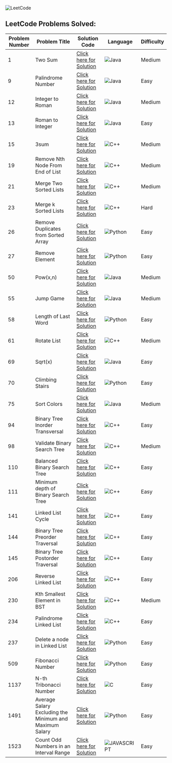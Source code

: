 ![LeetCode](https://img.shields.io/badge/LeetCode-000000?style=for-the-badge&logo=LeetCode&logoColor=#d16c06)
## LeetCode Problems Solved: 

|  Problem Number  |  Problem Title  |  Solution Code  |  Language  |  Difficulty  |
|------------------|-----------------|----------------|------------|--------------|
| 1 | Two Sum | <a href="https://github.com/Kumar-laxmi/Competitive_Programming/blob/main/LeetCode/1-LeetCode.java">Click here for Solution</a> | ![Java](https://img.shields.io/badge/Java-ED8B00?style=for-the-badge&logo=java&logoColor=white) | Medium |
| 9 | Palindrome Number | <a href="https://github.com/Kumar-laxmi/Competitive_Programming/blob/main/LeetCode/9-LeetCode.java">Click here for Solution</a> | ![Java](https://img.shields.io/badge/Java-ED8B00?style=for-the-badge&logo=java&logoColor=white) | Easy |
| 12 | Integer to Roman | <a href="https://github.com/Kumar-laxmi/Competitive_Programming/blob/main/LeetCode/12-LeetCode.java">Click here for Solution</a> | ![Java](https://img.shields.io/badge/Java-ED8B00?style=for-the-badge&logo=java&logoColor=white) | Medium |
| 13 | Roman to Integer | <a href="https://github.com/Kumar-laxmi/Competitive_Programming/blob/main/LeetCode/13-LeetCode.java">Click here for Solution</a> | ![Java](https://img.shields.io/badge/Java-ED8B00?style=for-the-badge&logo=java&logoColor=white) | Easy |
| 15 | 3sum | <a href="https://github.com/Kumar-laxmi/Competitive_Programming/blob/main/LeetCode/15-LeetCode.cpp">Click here for Solution</a> | ![C++](https://img.shields.io/badge/c++-%2300599C.svg?style=for-the-badge&logo=c%2B%2B&logoColor=white) | Medium |
| 19 | Remove Nth Node From End of List | <a href="https://github.com/Kumar-laxmi/Competitive_Programming/blob/main/LeetCode/19-LeetCode.cpp">Click here for Solution</a> | ![C++](https://img.shields.io/badge/c++-%2300599C.svg?style=for-the-badge&logo=c%2B%2B&logoColor=white) | Medium |
| 21 | Merge Two Sorted Lists | <a href="https://github.com/Kumar-laxmi/Competitive_Programming/blob/main/LeetCode/21-LeetCode.cpp">Click here for Solution</a> | ![C++](https://img.shields.io/badge/c++-%2300599C.svg?style=for-the-badge&logo=c%2B%2B&logoColor=white) | Medium |
| 23 | Merge k Sorted Lists | <a href="https://github.com/Kumar-laxmi/Competitive_Programming/blob/main/LeetCode/23-LeetCode.cpp">Click here for Solution</a> | ![C++](https://img.shields.io/badge/c++-%2300599C.svg?style=for-the-badge&logo=c%2B%2B&logoColor=white) | Hard |
| 26 | Remove Duplicates from Sorted Array | <a href="https://github.com/Kumar-laxmi/Competitive_Programming/blob/main/LeetCode/26-LeetCode.py">Click here for Solution</a> | ![Python](https://img.shields.io/badge/python-3670A0?style=for-the-badge&logo=python&logoColor=ffdd54) | Easy |
| 27 | Remove Element | <a href="https://github.com/Kumar-laxmi/Competitive_Programming/blob/main/LeetCode/27-LeetCode.py">Click here for Solution</a> | ![Python](https://img.shields.io/badge/python-3670A0?style=for-the-badge&logo=python&logoColor=ffdd54) | Easy |
| 50 | Pow(x,n) | <a href="https://github.com/Kumar-laxmi/Competitive_Programming/blob/main/LeetCode/50-LeetCode.java">Click here for Solution</a> | ![Java](https://img.shields.io/badge/Java-ED8B00?style=for-the-badge&logo=java&logoColor=white) | Medium |
| 55 | Jump Game | <a href="https://github.com/Kumar-laxmi/Competitive_Programming/blob/main/LeetCode/55-LeetCode.java">Click here for Solution</a> | ![Java](https://img.shields.io/badge/Java-ED8B00?style=for-the-badge&logo=java&logoColor=white) | Medium |
| 58 | Length of Last Word | <a href="https://github.com/Kumar-laxmi/Competitive_Programming/blob/main/LeetCode/58-LeetCode.py">Click here for Solution</a> | ![Python](https://img.shields.io/badge/python-3670A0?style=for-the-badge&logo=python&logoColor=ffdd54) | Easy |
| 61 | Rotate List | <a href="https://github.com/Kumar-laxmi/Competitive_Programming/blob/main/LeetCode/61-LeetCode.cpp">Click here for Solution</a> | ![C++](https://img.shields.io/badge/c++-%2300599C.svg?style=for-the-badge&logo=c%2B%2B&logoColor=white) | Medium |
| 69 | Sqrt(x) | <a href="https://github.com/Kumar-laxmi/Competitive_Programming/blob/main/LeetCode/69-LeetCode.java">Click here for Solution</a> | ![Java](https://img.shields.io/badge/Java-ED8B00?style=for-the-badge&logo=java&logoColor=white) | Easy |
| 70 | Climbing Stairs | <a href="https://github.com/Kumar-laxmi/Competitive_Programming/blob/main/LeetCode/70-LeetCode.py">Click here for Solution</a> | ![Python](https://img.shields.io/badge/python-3670A0?style=for-the-badge&logo=python&logoColor=ffdd54) | Easy |
| 75 | Sort Colors | <a href="https://github.com/Kumar-laxmi/Competitive_Programming/blob/main/LeetCode/75-LeetCode.java">Click here for Solution</a> | ![Java](https://img.shields.io/badge/Java-ED8B00?style=for-the-badge&logo=java&logoColor=white) | Medium |
| 94 | Binary Tree Inorder Transversal | <a href="https://github.com/Kumar-laxmi/Competitive_Programming/blob/main/LeetCode/94-LeetCode.cpp">Click here for Solution</a> | ![C++](https://img.shields.io/badge/c++-%2300599C.svg?style=for-the-badge&logo=c%2B%2B&logoColor=white) | Easy |
| 98 | Validate Binary Search Tree | <a href="https://github.com/Kumar-laxmi/Competitive_Programming/blob/main/LeetCode/98-LeetCode.cpp">Click here for Solution</a> | ![C++](https://img.shields.io/badge/c++-%2300599C.svg?style=for-the-badge&logo=c%2B%2B&logoColor=white) | Medium |
| 110 | Balanced Binary Search Tree | <a href="https://github.com/Kumar-laxmi/Competitive_Programming/blob/main/LeetCode/110-LeetCode.cpp">Click here for Solution</a> | ![C++](https://img.shields.io/badge/c++-%2300599C.svg?style=for-the-badge&logo=c%2B%2B&logoColor=white) | Easy |
| 111 | Minimum depth of Binary Search Tree | <a href="https://github.com/Kumar-laxmi/Competitive_Programming/blob/main/LeetCode/111-LeetCode.cpp">Click here for Solution</a> | ![C++](https://img.shields.io/badge/c++-%2300599C.svg?style=for-the-badge&logo=c%2B%2B&logoColor=white) | Easy |
| 141 | Linked List Cycle | <a href="https://github.com/Kumar-laxmi/Competitive_Programming/blob/main/LeetCode/141-LeetCode.cpp">Click here for Solution</a> | ![C++](https://img.shields.io/badge/c++-%2300599C.svg?style=for-the-badge&logo=c%2B%2B&logoColor=white) | Easy |
| 144 | Binary Tree Preorder Traversal | <a href="https://github.com/Kumar-laxmi/Competitive_Programming/blob/main/LeetCode/144-LeetCode.cpp">Click here for Solution</a> | ![C++](https://img.shields.io/badge/c++-%2300599C.svg?style=for-the-badge&logo=c%2B%2B&logoColor=white) | Easy |
| 145 | Binary Tree Postorder Traversal | <a href="https://github.com/Kumar-laxmi/Competitive_Programming/blob/main/LeetCode/145-LeetCode.cpp">Click here for Solution</a> | ![C++](https://img.shields.io/badge/c++-%2300599C.svg?style=for-the-badge&logo=c%2B%2B&logoColor=white) | Easy |
| 206 | Reverse Linked List | <a href="https://github.com/Kumar-laxmi/Competitive_Programming/blob/main/LeetCode/206-LeetCode.cpp">Click here for Solution</a> | ![C++](https://img.shields.io/badge/c++-%2300599C.svg?style=for-the-badge&logo=c%2B%2B&logoColor=white) | Easy |
| 230 | Kth Smallest Element in BST | <a href="https://github.com/Kumar-laxmi/Competitive_Programming/blob/main/LeetCode/230-LeetCode.cpp">Click here for Solution</a> | ![C++](https://img.shields.io/badge/c++-%2300599C.svg?style=for-the-badge&logo=c%2B%2B&logoColor=white) | Medium |
| 234 | Palindrome Linked List | <a href="https://github.com/Kumar-laxmi/Competitive_Programming/blob/main/LeetCode/234-LeetCode.cpp">Click here for Solution</a> | ![C++](https://img.shields.io/badge/c++-%2300599C.svg?style=for-the-badge&logo=c%2B%2B&logoColor=white) | Easy |
| 237 | Delete a node in Linked List | <a href="https://github.com/Kumar-laxmi/Competitive_Programming/blob/main/LeetCode/237-LeetCode.py">Click here for Solution</a> | ![Python](https://img.shields.io/badge/python-3670A0?style=for-the-badge&logo=python&logoColor=ffdd54) | Easy |
| 509 | Fibonacci Number | <a href="https://github.com/Kumar-laxmi/Competitive_Programming/blob/main/LeetCode/509-LeetCode.py">Click here for Solution</a> | ![Python](https://img.shields.io/badge/python-3670A0?style=for-the-badge&logo=python&logoColor=ffdd54) | Easy |
| 1137 | N-th Tribonacci Number | <a href="https://github.com/Kumar-laxmi/Competitive_Programming/blob/main/LeetCode/1137-LeetCode.c">Click here for Solution</a> | ![C](https://img.shields.io/badge/c-%2300599C.svg?style=for-the-badge&logo=c&logoColor=white) | Easy |
| 1491 | Average Salary Excluding the Minimum and Maximum Salary | <a href="https://github.com/Kumar-laxmi/Competitive_Programming/blob/main/LeetCode/1491-LeetCode.py">Click here for Solution</a> | ![Python](https://img.shields.io/badge/python-3670A0?style=for-the-badge&logo=python&logoColor=ffdd54) | Easy |
| 1523 | Count Odd Numbers in an Interval Range | <a href="https://github.com/Kumar-laxmi/Competitive_Programming/blob/main/LeetCode/1523-LeetCode.js">Click here for Solution</a> | ![JAVASCRIPT](https://img.shields.io/badge/JavaScript-323330?style=for-the-badge&logo=javascript&logoColor=F7DF1E) | Easy |
